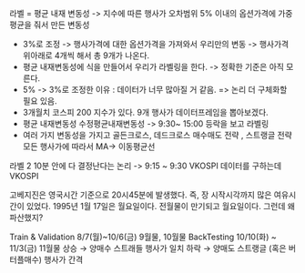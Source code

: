 라벨 = 평균 내재 변동성 -> 지수에 따른 행사가 오차범위 5% 이내의 옵션가격에 가중평균을 줘서 만든 변동성
* 3%로 조정 -> 행사가격에 대한 옵션가격을 가져와서 우리만의 변동 -> 행사가격 위아래로 4개씩 해서 총 9개가 나온다. 
* 평균 내재변동성에 식을 만들어서 우리가 라벨링을 한다. -> 정확한 기준은 아직 모른다. 
* 5% -> 3%로 조정한 이유 : 데이터가 너무 많아질 거 같음. => 논리 더 구체화할 필요 있음. 
* 3개월치 코스피 200 지수가 있다. 9개 행사가 데이터프레임을 뽑아보겠다.
* 평균 내재변동성 수정평균내재변동성 -> 9:30~ 15:00 등락을 보고 라벨링
* 여러 가지 변동성을 가지고 골든크로스, 데드크로스 매수매도 전략 , 스트랭글 전략 모든 행사가에 따라서 MA-> 이동평균선

라벨 2
10분 안에 다 결정난다는 논리 -> 9:15 ~ 9:30 
VKOSPI 데이터를 구하는데 
VKOSPI

고베지진은 영국시간 기준으로 20시45분에 발생했다. 즉, 장 시작시각까지 많은 여유시간이 있었다.
1995년 1월 17일은 월요일이다. 전월물이 만기되고 월요일이다.
그런데 왜 파산했지?

Train & Validation 8/7(월)~10/6(금) 9월물, 10월물
BackTesting 10/10(화) ~ 11/3(금) 11월물
상승 → 양매수 스트래들 행사가 일치
하락 → 양매도 스트랭글 (혹은 버터플매수) 행사가 간격